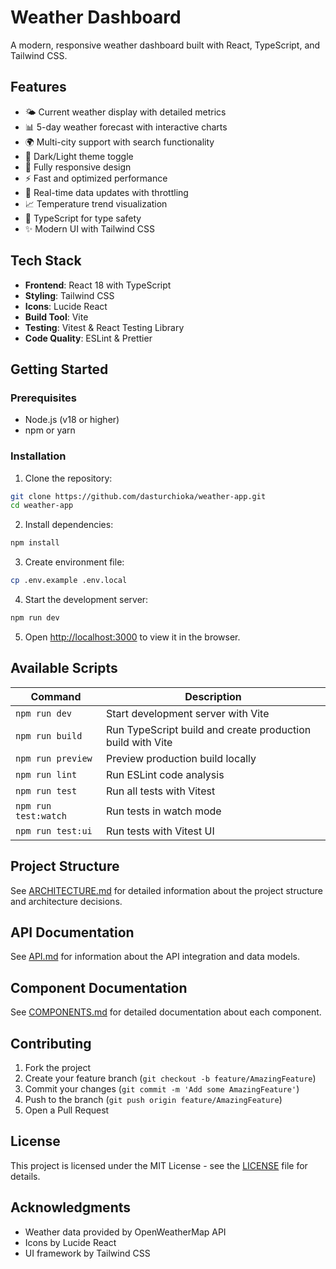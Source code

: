 # Weather Dashboard

A modern, responsive weather dashboard built with React, TypeScript, and Tailwind CSS.

## Features

- 🌤️ Current weather display with detailed metrics
- 📊 5-day weather forecast with interactive charts
- 🌍 Multi-city support with search functionality
- 🌙 Dark/Light theme toggle
- 📱 Fully responsive design
- ⚡ Fast and optimized performance
- 🔄 Real-time data updates with throttling
- 📈 Temperature trend visualization
- 🎯 TypeScript for type safety
- ✨ Modern UI with Tailwind CSS

## Tech Stack

- **Frontend**: React 18 with TypeScript
- **Styling**: Tailwind CSS
- **Icons**: Lucide React
- **Build Tool**: Vite
- **Testing**: Vitest & React Testing Library
- **Code Quality**: ESLint & Prettier

## Getting Started

### Prerequisites

- Node.js (v18 or higher)
- npm or yarn

### Installation

1. Clone the repository:

```bash
git clone https://github.com/dasturchioka/weather-app.git
cd weather-app
```

2. Install dependencies:
```bash
npm install
```

3. Create environment file:
```bash
cp .env.example .env.local
```

4. Start the development server:
```bash
npm run dev
```

5. Open [http://localhost:3000](http://localhost:3000) to view it in the browser.

## Available Scripts

| Command        | Description                          |
|----------------|--------------------------------------|
| `npm run dev`  | Start development server with Vite   |
| `npm run build`| Run TypeScript build and create production build with Vite |
| `npm run preview` | Preview production build locally   |
| `npm run lint` | Run ESLint code analysis             |
| `npm run test` | Run all tests with Vitest            |
| `npm run test:watch` | Run tests in watch mode         |
| `npm run test:ui`    | Run tests with Vitest UI        |


## Project Structure

See [ARCHITECTURE.md](./docs/ARCHITECTURE.md) for detailed information about the project structure and architecture decisions.

## API Documentation

See [API.md](./docs/API.md) for information about the API integration and data models.

## Component Documentation

See [COMPONENTS.md](./docs/COMPONENTS.md) for detailed documentation about each component.

## Contributing

1. Fork the project
2. Create your feature branch (`git checkout -b feature/AmazingFeature`)
3. Commit your changes (`git commit -m 'Add some AmazingFeature'`)
4. Push to the branch (`git push origin feature/AmazingFeature`)
5. Open a Pull Request

## License

This project is licensed under the MIT License - see the [LICENSE](LICENSE) file for details.

## Acknowledgments

- Weather data provided by OpenWeatherMap API
- Icons by Lucide React
- UI framework by Tailwind CSS
```